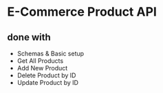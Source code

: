 # E-Commerce Product API

## done with

- Schemas & Basic setup
- Get All Products
- Add New Product
- Delete Product by ID
- Update Product by ID
